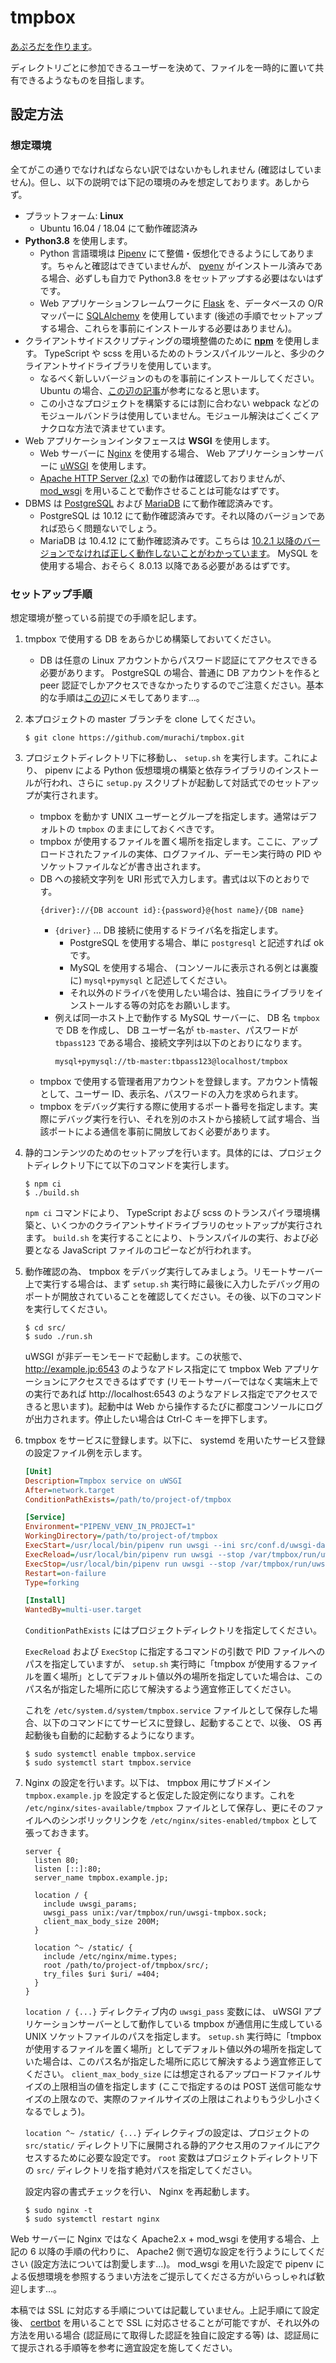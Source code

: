 # tmpbox

[あぷろだを作ります](https://github.com/murachi/nop/issues/4)。

ディレクトリごとに参加できるユーザーを決めて、ファイルを一時的に置いて共有できるようなものを目指します。

## 設定方法

### 想定環境

全てがこの通りでなければならない訳ではないかもしれません (確認はしていません)。但し、以下の説明では下記の環境のみを想定しております。あしからず。

- プラットフォーム: **Linux**
  - Ubuntu 16.04 / 18.04 にて動作確認済み
- **Python3.8** を使用します。
  - Python 言語環境は [Pipenv](https://pypi.org/project/pipenv/) にて整備・仮想化できるようにしてあります。ちゃんと確認はできていませんが、 [pyenv](https://github.com/pyenv/pyenv) がインストール済みである場合、必ずしも自力で Python3.8 をセットアップする必要はないはずです。
  - Web アプリケーションフレームワークに [Flask](https://palletsprojects.com/p/flask/) を、データベースの O/R マッパーに [SQLAlchemy](https://www.sqlalchemy.org/) を使用しています (後述の手順でセットアップする場合、これらを事前にインストールする必要はありません)。
- クライアントサイドスクリプティングの環境整備のために **[npm](https://www.npmjs.com/)** を使用します。 TypeScript や scss を用いるためのトランスパイルツールと、多少のクライアントサイドライブラリを使用しています。
  - なるべく新しいバージョンのものを事前にインストールしてください。 Ubuntu の場合、[この辺の記事](https://qiita.com/seibe/items/36cef7df85fe2cefa3ea)が参考になると思います。
  - この小さなプロジェクトを構築するには割に合わない webpack などのモジュールバンドラは使用していません。モジュール解決はごくごくアナクロな方法で済ませています。
- Web アプリケーションインタフェースは **WSGI** を使用します。
  - Web サーバーに [Nginx](http://nginx.org/) を使用する場合、 Web アプリケーションサーバーに [uWSGI](https://uwsgi-docs.readthedocs.io/en/latest/) を使用します。
  - [Apache HTTP Server (2.x)](http://httpd.apache.org/) での動作は確認しておりませんが、 [mod_wsgi](https://modwsgi.readthedocs.io/en/develop/) を用いることで動作させることは可能なはずです。
- DBMS は [PostgreSQL](https://www.postgresql.org/) および [MariaDB](https://mariadb.org/) にて動作確認済みです。
  - PostgreSQL は 10.12 にて動作確認済みです。それ以降のバージョンであれば恐らく問題ないでしょう。
  - MariaDB は 10.4.12 にて動作確認済みです。こちらは [10.2.1 以降のバージョンでなければ正しく動作しないことがわかっています](https://github.com/murachi/tmpbox/issues/21#issuecomment-626444918)。 MySQL を使用する場合、おそらく 8.0.13 以降である必要があるはずです。

### セットアップ手順

想定環境が整っている前提での手順を記します。

1. tmpbox で使用する DB をあらかじめ構築しておいてください。
   - DB は任意の Linux アカウントからパスワード認証にてアクセスできる必要があります。 PostgreSQL の場合、普通に DB アカウントを作ると peer 認証でしかアクセスできなかったりするのでご注意ください。基本的な手順は[この辺](https://github.com/murachi/nop/wiki/postgres-password-authentication)にメモしてあります…。
1. 本プロジェクトの master ブランチを clone してください。
   ```console
   $ git clone https://github.com/murachi/tmpbox.git
   ```
1. プロジェクトディレクトリ下に移動し、 `setup.sh` を実行します。これにより、 pipenv による Python 仮想環境の構築と依存ライブラリのインストールが行われ、さらに `setup.py` スクリプトが起動して対話式でのセットアップが実行されます。
   - tmpbox を動かす UNIX ユーザーとグループを指定します。通常はデフォルトの `tmpbox` のままにしておくべきです。
   - tmpbox が使用するファイルを置く場所を指定します。ここに、アップロードされたファイルの実体、ログファイル、デーモン実行時の PID やソケットファイルなどが書き出されます。
   - DB への接続文字列を URI 形式で入力します。書式は以下のとおりです。
     ```
     {driver}://{DB account id}:{password}@{host name}/{DB name}
     ```
     - `{driver}` ... DB 接続に使用するドライバ名を指定します。
       - PostgreSQL を使用する場合、単に `postgresql` と記述すれば ok です。
       - MySQL を使用する場合、 (コンソールに表示される例とは裏腹に) `mysql+pymysql` と記述してください。
       - それ以外のドライバを使用したい場合は、独自にライブラリをインストールする等の対応をお願いします。
     - 例えば同一ホスト上で動作する MySQL サーバーに、 DB 名 `tmpbox` で DB を作成し、 DB ユーザー名が `tb-master`、パスワードが `tbpass123` である場合、接続文字列は以下のとおりになります。
       ```
       mysql+pymysql://tb-master:tbpass123@localhost/tmpbox
       ```
   - tmpbox で使用する管理者用アカウントを登録します。アカウント情報として、ユーザー ID、表示名、パスワードの入力を求められます。
   - tmpbox をデバッグ実行する際に使用するポート番号を指定します。実際にデバッグ実行を行い、それを別のホストから接続して試す場合、当該ポートによる通信を事前に開放しておく必要があります。
1. 静的コンテンツのためのセットアップを行います。具体的には、プロジェクトディレクトリ下にて以下のコマンドを実行します。
   ```console
   $ npm ci
   $ ./build.sh
   ```
   `npm ci` コマンドにより、 TypeScript および scss のトランスパイラ環境構築と、いくつかのクライアントサイドライブラリのセットアップが実行されます。 `build.sh` を実行することにより、トランスパイルの実行、および必要となる JavaScript ファイルのコピーなどが行われます。
1. 動作確認の為、 tmpbox をデバッグ実行してみましょう。リモートサーバー上で実行する場合は、まず `setup.sh` 実行時に最後に入力したデバッグ用のポートが開放されていることを確認してください。その後、以下のコマンドを実行してください。
   ```console
   $ cd src/
   $ sudo ./run.sh
   ```
   uWSGI が非デーモンモードで起動します。この状態で、 http://example.jp:6543 のようなアドレス指定にて tmpbox Web アプリケーションにアクセスできるはずです (リモートサーバーではなく実端末上での実行であれば http://localhost:6543 のようなアドレス指定でアクセスできると思います)。起動中は Web から操作するたびに都度コンソールにログが出力されます。停止したい場合は Ctrl-C キーを押下します。
1. tmpbox をサービスに登録します。以下に、 systemd を用いたサービス登録の設定ファイル例を示します。
   ```ini
   [Unit]
   Description=Tmpbox service on uWSGI
   After=network.target
   ConditionPathExists=/path/to/project-of/tmpbox

   [Service]
   Environment="PIPENV_VENV_IN_PROJECT=1"
   WorkingDirectory=/path/to/project-of/tmpbox
   ExecStart=/usr/local/bin/pipenv run uwsgi --ini src/conf.d/uwsgi-daemon.ini
   ExecReload=/usr/local/bin/pipenv run uwsgi --stop /var/tmpbox/run/uwsgi-tmpbox.pid
   ExecStop=/usr/local/bin/pipenv run uwsgi --stop /var/tmpbox/run/uwsgi-tmpbox.pid
   Restart=on-failure
   Type=forking

   [Install]
   WantedBy=multi-user.target
   ```
   `ConditionPathExists` にはプロジェクトディレクトリを指定してください。

   `ExecReload` および `ExecStop` に指定するコマンドの引数で PID ファイルへのパスを指定していますが、 `setup.sh` 実行時に「tmpbox が使用するファイルを置く場所」としてデフォルト値以外の場所を指定していた場合は、このパス名が指定した場所に応じて解決するよう適宜修正してください。

   これを `/etc/system.d/system/tmpbox.service` ファイルとして保存した場合、以下のコマンドにてサービスに登録し、起動することで、以後、 OS 再起動後も自動的に起動するようになります。
   ```console
   $ sudo systemctl enable tmpbox.service
   $ sudo systemctl start tmpbox.service
   ```
1. Nginx の設定を行います。以下は、 tmpbox 用にサブドメイン `tmpbox.example.jp` を設定すると仮定した設定例になります。これを `/etc/nginx/sites-available/tmpbox` ファイルとして保存し、更にそのファイルへのシンボリックリンクを `/etc/nginx/sites-enabled/tmpbox` として張っておきます。
   ```nginx
   server {
     listen 80;
     listen [::]:80;
     server_name tmpbox.example.jp;

     location / {
       include uwsgi_params;
       uwsgi_pass unix:/var/tmpbox/run/uwsgi-tmpbox.sock;
       client_max_body_size 200M;
     }

     location ^~ /static/ {
       include /etc/nginx/mime.types;
       root /path/to/project-of/tmpbox/src/;
       try_files $uri $uri/ =404;
     }
   }
   ```
   `location / {...}` ディレクティブ内の `uwsgi_pass` 変数には、 uWSGI アプリケーションサーバーとして動作している tmpbox が通信用に生成している UNIX ソケットファイルのパスを指定します。 `setup.sh` 実行時に「tmpbox が使用するファイルを置く場所」としてデフォルト値以外の場所を指定していた場合は、このパス名が指定した場所に応じて解決するよう適宜修正してください。 `client_max_body_size` には想定されるアップロードファイルサイズの上限相当の値を指定します (ここで指定するのは POST 送信可能なサイズの上限なので、実際のファイルサイズの上限はこれよりもう少し小さくなるでしょう)。

   `location ^~ /static/ {...}` ディレクティブの設定は、プロジェクトの `src/static/` ディレクトリ下に展開される静的アクセス用のファイルにアクセスするために必要な設定です。 `root` 変数はプロジェクトディレクトリ下の `src/` ディレクトリを指す絶対パスを指定してください。

   設定内容の書式チェックを行い、 Nginx を再起動します。

   ```console
   $ sudo nginx -t
   $ sudo systemctl restart nginx
   ```

Web サーバーに Nginx ではなく Apache2.x + mod_wsgi を使用する場合、上記の 6 以降の手順の代わりに、 Apache2 側で適切な設定を行うようにしてください (設定方法については割愛します…)。 mod_wsgi を用いた設定で pipenv による仮想環境を参照するうまい方法をご提示してくださる方がいらっしゃれば歓迎します…。

本稿では SSL に対応する手順については記載していません。上記手順にて設定後、 [certbot](https://certbot.eff.org/) を用いることで SSL に対応させることが可能ですが、それ以外の方法を用いる場合 (認証局にて取得した認証を独自に設定する等) は、認証局にて提示される手順等を参考に適宜設定を施してください。
